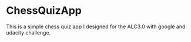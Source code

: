 # ChessQuizApp
This is a simple chess quiz app I designed for the ALC3.0 with google and udacity challenge.
